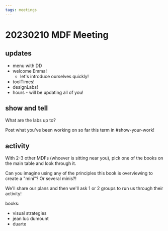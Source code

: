 ```yaml
---
tags: meetings
---
```


# 20230210 MDF Meeting

## updates
* menu with DD
* welcome Emma!
    * let's introduce ourselves quickly!
* toolTimes!
* designLabs!
* hours - will be updating all of you!

## show and tell

What are the labs up to?

Post what you've been working on so far this term in #show-your-work!

## activity

With 2-3 other MDFs (whoever is sitting near you), pick one of the books on the main table and look through it. 

Can you imagine using any of the principles this book is overviewing to create a "mini"? Or several minis?!

We'll share our plans and then we'll ask 1 or 2 groups to run us through their activity!

books:
* visual strategies
* jean luc dumount
* duarte
